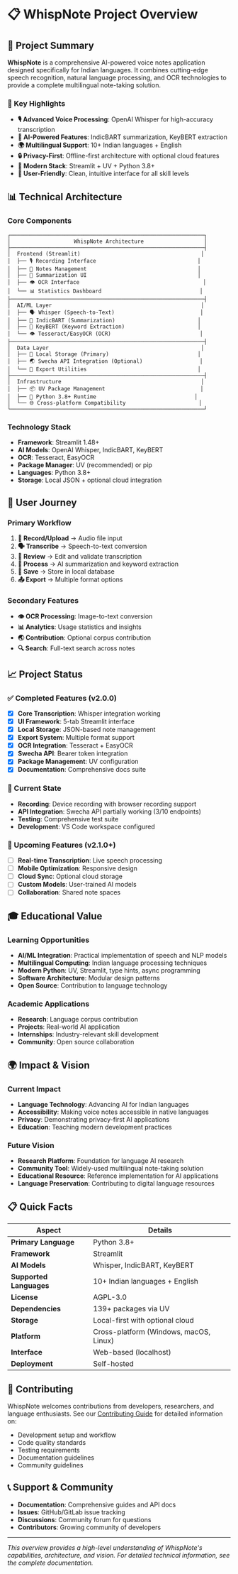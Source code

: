 # 📋 WhispNote Project Overview

## 🎯 Project Summary

**WhispNote** is a comprehensive AI-powered voice notes application designed specifically for Indian languages. It combines cutting-edge speech recognition, natural language processing, and OCR technologies to provide a complete multilingual note-taking solution.

### 🌟 Key Highlights

- **🎙️ Advanced Voice Processing**: OpenAI Whisper for high-accuracy transcription
- **🧠 AI-Powered Features**: IndicBART summarization, KeyBERT extraction
- **🌍 Multilingual Support**: 10+ Indian languages + English
- **🔒 Privacy-First**: Offline-first architecture with optional cloud features
- **🚀 Modern Stack**: Streamlit + UV + Python 3.8+
- **📱 User-Friendly**: Clean, intuitive interface for all skill levels

## 📊 Technical Architecture

### Core Components

```
┌─────────────────────────────────────────────────────────────┐
│                    WhispNote Architecture                   │
├─────────────────────────────────────────────────────────────┤
│  Frontend (Streamlit)                                      │
│  ├── 🎙️ Recording Interface                                │
│  ├── 📝 Notes Management                                   │
│  ├── 📄 Summarization UI                                   │
│  ├── 👁️ OCR Interface                                       │
│  └── 📊 Statistics Dashboard                               │
├─────────────────────────────────────────────────────────────┤
│  AI/ML Layer                                               │
│  ├── 🗣️ Whisper (Speech-to-Text)                           │
│  ├── 📑 IndicBART (Summarization)                          │
│  ├── 🔑 KeyBERT (Keyword Extraction)                       │
│  └── 👁️ Tesseract/EasyOCR (OCR)                            │
├─────────────────────────────────────────────────────────────┤
│  Data Layer                                                │
│  ├── 💾 Local Storage (Primary)                            │
│  ├── 🌏 Swecha API Integration (Optional)                  │
│  └── 📁 Export Utilities                                   │
├─────────────────────────────────────────────────────────────┤
│  Infrastructure                                            │
│  ├── 📦 UV Package Management                              │
│  ├── 🔧 Python 3.8+ Runtime                               │
│  └── 🌐 Cross-platform Compatibility                       │
└─────────────────────────────────────────────────────────────┘
```

### Technology Stack

- **Framework**: Streamlit 1.48+
- **AI Models**: OpenAI Whisper, IndicBART, KeyBERT
- **OCR**: Tesseract, EasyOCR
- **Package Manager**: UV (recommended) or pip
- **Languages**: Python 3.8+
- **Storage**: Local JSON + optional cloud integration

## 🎯 User Journey

### Primary Workflow

1. **🎤 Record/Upload** → Audio file input
2. **🗣️ Transcribe** → Speech-to-text conversion
3. **📝 Review** → Edit and validate transcription
4. **🧠 Process** → AI summarization and keyword extraction
5. **💾 Save** → Store in local database
6. **📤 Export** → Multiple format options

### Secondary Features

- **👁️ OCR Processing**: Image-to-text conversion
- **📊 Analytics**: Usage statistics and insights
- **🌏 Contribution**: Optional corpus contribution
- **🔍 Search**: Full-text search across notes

## 📈 Project Status

### ✅ Completed Features (v2.0.0)

- [x] **Core Transcription**: Whisper integration working
- [x] **UI Framework**: 5-tab Streamlit interface
- [x] **Local Storage**: JSON-based note management
- [x] **Export System**: Multiple format support
- [x] **OCR Integration**: Tesseract + EasyOCR
- [x] **Swecha API**: Bearer token integration
- [x] **Package Management**: UV configuration
- [x] **Documentation**: Comprehensive docs suite

### 🔄 Current State

- **Recording**: Device recording with browser recording support
- **API Integration**: Swecha API partially working (3/10 endpoints)
- **Testing**: Comprehensive test suite
- **Development**: VS Code workspace configured

### 🚀 Upcoming Features (v2.1.0+)

- [ ] **Real-time Transcription**: Live speech processing
- [ ] **Mobile Optimization**: Responsive design
- [ ] **Cloud Sync**: Optional cloud storage
- [ ] **Custom Models**: User-trained AI models
- [ ] **Collaboration**: Shared note spaces

## 🎓 Educational Value

### Learning Opportunities

- **AI/ML Integration**: Practical implementation of speech and NLP models
- **Multilingual Computing**: Indian language processing techniques
- **Modern Python**: UV, Streamlit, type hints, async programming
- **Software Architecture**: Modular design patterns
- **Open Source**: Contribution to language technology

### Academic Applications

- **Research**: Language corpus contribution
- **Projects**: Real-world AI application
- **Internships**: Industry-relevant skill development
- **Community**: Open source collaboration

## 🌍 Impact & Vision

### Current Impact

- **Language Technology**: Advancing AI for Indian languages
- **Accessibility**: Making voice notes accessible in native languages
- **Privacy**: Demonstrating privacy-first AI applications
- **Education**: Teaching modern development practices

### Future Vision

- **Research Platform**: Foundation for language AI research
- **Community Tool**: Widely-used multilingual note-taking solution
- **Educational Resource**: Reference implementation for AI applications
- **Language Preservation**: Contributing to digital language resources

## 📋 Quick Facts

| Aspect                  | Details                                |
| ----------------------- | -------------------------------------- |
| **Primary Language**    | Python 3.8+                            |
| **Framework**           | Streamlit                              |
| **AI Models**           | Whisper, IndicBART, KeyBERT            |
| **Supported Languages** | 10+ Indian languages + English         |
| **License**             | AGPL-3.0                               |
| **Dependencies**        | 139+ packages via UV                   |
| **Storage**             | Local-first with optional cloud        |
| **Platform**            | Cross-platform (Windows, macOS, Linux) |
| **Interface**           | Web-based (localhost)                  |
| **Deployment**          | Self-hosted                            |

## 🤝 Contributing

WhispNote welcomes contributions from developers, researchers, and language enthusiasts. See our [Contributing Guide](CONTRIBUTING.md) for detailed information on:

- Development setup and workflow
- Code quality standards
- Testing requirements
- Documentation guidelines
- Community guidelines

## 📞 Support & Community

- **Documentation**: Comprehensive guides and API docs
- **Issues**: GitHub/GitLab issue tracking
- **Discussions**: Community forum for questions
- **Contributors**: Growing community of developers

---

_This overview provides a high-level understanding of WhispNote's capabilities, architecture, and vision. For detailed technical information, see the complete documentation._
